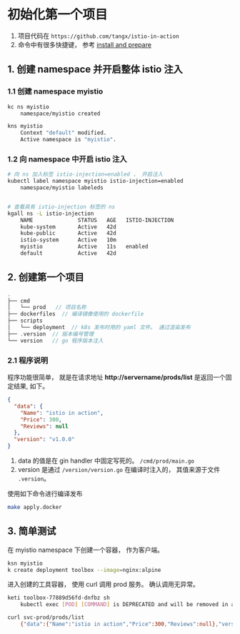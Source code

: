 # 初始化第一个项目

1. 项目代码在 `https://github.com/tangx/istio-in-action`
2. 命令中有很多快捷键， 参考 [install and prepare](01-install.md)

## 1. 创建 namespace 并开启整体 istio 注入

### 1.1 创建 namespace myistio

```bash
kc ns myistio
    namespace/myistio created

kns myistio
    Context "default" modified.
    Active namespace is "myistio".
```

### 1.2 向 namespace 中开启 istio 注入

```bash
# 向 ns 加入标签 istio-injection=enabled ， 开启注入
kubectl label namespace myistio istio-injection=enabled
    namespace/myistio labeleds


# 查看具有 istio-injection 标签的 ns
kgall ns -L istio-injection
    NAME              STATUS   AGE   ISTIO-INJECTION
    kube-system       Active   42d
    kube-public       Active   42d
    istio-system      Active   10m
    myistio           Active   11s   enabled
    default           Active   42d
```


## 2. 创建第一个项目

```go
.
├── cmd
│   └── prod   // 项目名称
├── dockerfiles  // 编译镜像使用的 dockerfile
├── scripts
│   └── deployment  // k8s 发布时用的 yaml 文件。 通过渲染发布
├── .version  // 版本编号管理
└── version   // go 程序版本注入
```


### 2.1 程序说明

程序功能很简单， 就是在请求地址 **http://servername/prods/list** 是返回一个固定结果, 如下。

```json
{
  "data": {
    "Name": "istio in action",
    "Price": 300,
    "Reviews": null
  },
  "version": "v1.0.0"
}
```

1. data 的值是在 gin handler 中固定写死的。 `/cmd/prod/main.go`
2. version 是通过 `/version/version.go` 在编译时注入的， 其值来源于文件 `.version`。

使用如下命令进行编译发布

```bash
make apply.docker
```

## 3. 简单测试

在 myistio namespace 下创建一个容器， 作为客户端。

```bash
ksn myistio
k create deployment toolbox --image=nginx:alpine
```

进入创建的工具容器， 使用 curl 调用 prod 服务。 确认调用无异常。


```bash
keti toolbox-77889d56fd-dnfbz sh
    kubectl exec [POD] [COMMAND] is DEPRECATED and will be removed in a future version. Use kubectl exec [POD] -- [COMMAND] instead.

curl svc-prod/prods/list
    {"data":{"Name":"istio in action","Price":300,"Reviews":null},"version":"v1.0.0"}
```
